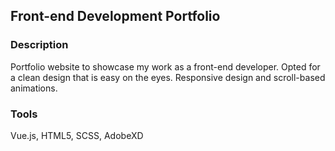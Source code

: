 ## Front-end Development Portfolio

### Description

Portfolio website to showcase my work as a front-end developer. Opted for a clean design that is easy on the eyes. Responsive design and scroll-based animations.

### Tools
Vue.js, HTML5, SCSS, AdobeXD
